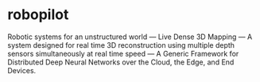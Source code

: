 # robopilot
Robotic systems for an unstructured world —  Live Dense 3D Mapping —  A system designed for real time 3D reconstruction using multiple depth sensors simultaneously at real time speed — A Generic Framework for Distributed Deep Neural Networks over the Cloud, the Edge, and End Devices.
